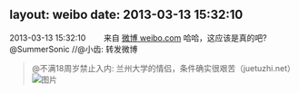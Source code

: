 layout: weibo
date: 2013-03-13 15:32:10
---
<meta name="referrer" content="no-referrer" />

2013-03-13 15:32:10  &nbsp;&nbsp;&nbsp;&nbsp;&nbsp;&nbsp; 来自 <a href="http://weibo.com/" rel="nofollow">微博 weibo.com</a>
哈哈，这应该是真的吧? @SummerSonic //@小齿: 转发微博
>  @不满18周岁禁止入内: 兰州大学的情侣，条件确实很艰苦（juetuzhi.net） ​​​
>  ![图片](https://ww4.sinaimg.cn/large/6d548ddcgw1e2o5qilliuj.jpg)
